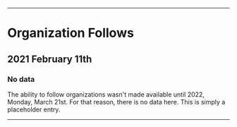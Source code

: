 
***

# Organization Follows

## 2021 February 11th

### No data

The ability to follow organizations wasn't made available until 2022, Monday, March 21st. For that reason, there is no data here. This is simply a placeholder entry.

***
